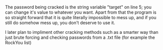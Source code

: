 The password being cracked is the string variable "target" on line 5; you can change it's value to whatever you want. Apart from that the program is so straight forward that it is quite literally impossible to mess up, and if you still do somehow mess up, you don't deserve to use it.

I later plan to impliment other cracking methods such as a smarter way than just brute forcing and checking passwords from a .txt file (for example the RockYou list)
